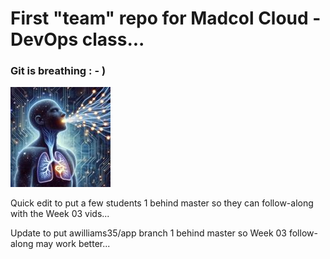 # First "team" repo for Madcol Cloud - DevOps class...

### Git is breathing : - )

![AI generated image of breathing DAGs](./git-is-breathing.jpg)

Quick edit to put a few students 1 behind master so they can follow-along with
the Week 03 vids...

Update to put awilliams35/app branch 1 behind master so Week 03 follow-along may work better...
